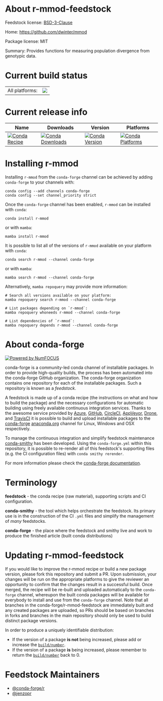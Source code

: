 About r-mmod-feedstock
======================

Feedstock license: [BSD-3-Clause](https://github.com/conda-forge/r-mmod-feedstock/blob/main/LICENSE.txt)

Home: https://github.com/dwinter/mmod

Package license: MIT

Summary: Provides functions for measuring population divergence from genotypic data.

Current build status
====================


<table><tr><td>All platforms:</td>
    <td>
      <a href="https://dev.azure.com/conda-forge/feedstock-builds/_build/latest?definitionId=8005&branchName=main">
        <img src="https://dev.azure.com/conda-forge/feedstock-builds/_apis/build/status/r-mmod-feedstock?branchName=main">
      </a>
    </td>
  </tr>
</table>

Current release info
====================

| Name | Downloads | Version | Platforms |
| --- | --- | --- | --- |
| [![Conda Recipe](https://img.shields.io/badge/recipe-r--mmod-green.svg)](https://anaconda.org/conda-forge/r-mmod) | [![Conda Downloads](https://img.shields.io/conda/dn/conda-forge/r-mmod.svg)](https://anaconda.org/conda-forge/r-mmod) | [![Conda Version](https://img.shields.io/conda/vn/conda-forge/r-mmod.svg)](https://anaconda.org/conda-forge/r-mmod) | [![Conda Platforms](https://img.shields.io/conda/pn/conda-forge/r-mmod.svg)](https://anaconda.org/conda-forge/r-mmod) |

Installing r-mmod
=================

Installing `r-mmod` from the `conda-forge` channel can be achieved by adding `conda-forge` to your channels with:

```
conda config --add channels conda-forge
conda config --set channel_priority strict
```

Once the `conda-forge` channel has been enabled, `r-mmod` can be installed with `conda`:

```
conda install r-mmod
```

or with `mamba`:

```
mamba install r-mmod
```

It is possible to list all of the versions of `r-mmod` available on your platform with `conda`:

```
conda search r-mmod --channel conda-forge
```

or with `mamba`:

```
mamba search r-mmod --channel conda-forge
```

Alternatively, `mamba repoquery` may provide more information:

```
# Search all versions available on your platform:
mamba repoquery search r-mmod --channel conda-forge

# List packages depending on `r-mmod`:
mamba repoquery whoneeds r-mmod --channel conda-forge

# List dependencies of `r-mmod`:
mamba repoquery depends r-mmod --channel conda-forge
```


About conda-forge
=================

[![Powered by
NumFOCUS](https://img.shields.io/badge/powered%20by-NumFOCUS-orange.svg?style=flat&colorA=E1523D&colorB=007D8A)](https://numfocus.org)

conda-forge is a community-led conda channel of installable packages.
In order to provide high-quality builds, the process has been automated into the
conda-forge GitHub organization. The conda-forge organization contains one repository
for each of the installable packages. Such a repository is known as a *feedstock*.

A feedstock is made up of a conda recipe (the instructions on what and how to build
the package) and the necessary configurations for automatic building using freely
available continuous integration services. Thanks to the awesome service provided by
[Azure](https://azure.microsoft.com/en-us/services/devops/), [GitHub](https://github.com/),
[CircleCI](https://circleci.com/), [AppVeyor](https://www.appveyor.com/),
[Drone](https://cloud.drone.io/welcome), and [TravisCI](https://travis-ci.com/)
it is possible to build and upload installable packages to the
[conda-forge](https://anaconda.org/conda-forge) [anaconda.org](https://anaconda.org/)
channel for Linux, Windows and OSX respectively.

To manage the continuous integration and simplify feedstock maintenance
[conda-smithy](https://github.com/conda-forge/conda-smithy) has been developed.
Using the ``conda-forge.yml`` within this repository, it is possible to re-render all of
this feedstock's supporting files (e.g. the CI configuration files) with ``conda smithy rerender``.

For more information please check the [conda-forge documentation](https://conda-forge.org/docs/).

Terminology
===========

**feedstock** - the conda recipe (raw material), supporting scripts and CI configuration.

**conda-smithy** - the tool which helps orchestrate the feedstock.
                   Its primary use is in the construction of the CI ``.yml`` files
                   and simplify the management of *many* feedstocks.

**conda-forge** - the place where the feedstock and smithy live and work to
                  produce the finished article (built conda distributions)


Updating r-mmod-feedstock
=========================

If you would like to improve the r-mmod recipe or build a new
package version, please fork this repository and submit a PR. Upon submission,
your changes will be run on the appropriate platforms to give the reviewer an
opportunity to confirm that the changes result in a successful build. Once
merged, the recipe will be re-built and uploaded automatically to the
`conda-forge` channel, whereupon the built conda packages will be available for
everybody to install and use from the `conda-forge` channel.
Note that all branches in the conda-forge/r-mmod-feedstock are
immediately built and any created packages are uploaded, so PRs should be based
on branches in forks and branches in the main repository should only be used to
build distinct package versions.

In order to produce a uniquely identifiable distribution:
 * If the version of a package **is not** being increased, please add or increase
   the [``build/number``](https://docs.conda.io/projects/conda-build/en/latest/resources/define-metadata.html#build-number-and-string).
 * If the version of a package **is** being increased, please remember to return
   the [``build/number``](https://docs.conda.io/projects/conda-build/en/latest/resources/define-metadata.html#build-number-and-string)
   back to 0.

Feedstock Maintainers
=====================

* [@conda-forge/r](https://github.com/orgs/conda-forge/teams/r/)
* [@jenzopr](https://github.com/jenzopr/)

